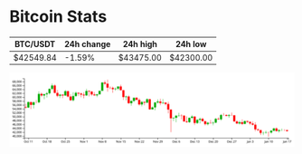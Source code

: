 # Bitcoin Stats

BTC/USDT|24h change|24h high|24h low|
|---|---|---|---|
|$42549.84|-1.59%|$43475.00|$42300.00|

<img src="./chart.svg">
